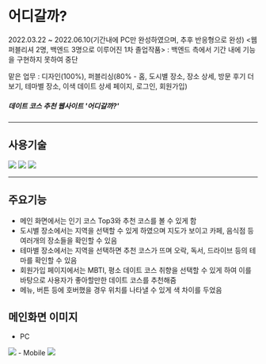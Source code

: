 # <b>어디갈까?</b>
2022.03.22 ~ 2022.06.10(기간내에 PC만 완성하였으며, 추후 반응형으로 완성)
<웹퍼블리셔 2명, 백엔드 3명으로 이루어진 1차 졸업작품> : 백엔드 측에서 기간 내에 기능을 구현하지 못하여 중단

맡은 업무 : 디자인(100%), 퍼블리싱(80% - 홈, 도시별 장소, 장소 상세, 방문 후기 더보기, 테마별 장소, 이색 데이트 상세 페이지, 로그인, 회원가입)

##### 데이트 코스 추천 웹사이트 '어디갈까?'
----
## **사용기술**
<img src="https://img.shields.io/badge/html-e34f26?style=for-the-badge&logo=html5&logoColor=white">
<img src="https://img.shields.io/badge/css-1572b6?style=for-the-badge&logo=css3&logoColor=white">
<img src="https://img.shields.io/badge/github-181717?style=for-the-badge&logo=github&logoColor=white">

-----
## 주요기능
- 메인 화면에서는 인기 코스 Top3와 추천 코스를 볼 수 있게 함
- 도시별 장소에서는 지역을 선택할 수 있게 하였으며 지도가 보이고 카페, 음식점 등 여러개의 장소들을 확인할 수 있음 
- 테마별 장소에서는 지역을 선택하면 추천 코스가 뜨며 오락, 독서, 드라이브 등의 테마를 확인할 수 있음
- 회원가입 페이지에서는 MBTI, 평소 데이트 코스 취향을 선택할 수 있게 하여 이를 바탕으로 사용자가 좋아할만한 데이트 코스를 추천해줌
- 메뉴, 버튼 등에 호버했을 경우 위치를 나타낼 수 있게 색 차이를 두었음

## 메인화면 이미지
- PC
<img src="https://user-images.githubusercontent.com/79895994/205079327-26e86a90-7dc9-4cad-9041-33f5d387deea.JPG" />
- Mobile
<img src="https://user-images.githubusercontent.com/79895994/205079401-09ae4005-92e6-4315-ab3c-ec2382345051.JPG" />


